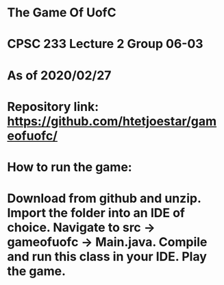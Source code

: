 # The Game Of UofC
# CPSC 233 Lecture 2 Group 06-03
# As of 2020/02/27
# Repository link: https://github.com/htetjoestar/gameofuofc/
#
# How to run the game:
# Download from github and unzip. Import the folder into an IDE of choice. Navigate to src -> gameofuofc -> Main.java. Compile and run this class in your IDE. Play the game.
